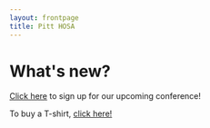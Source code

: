 ```yaml
---
layout: frontpage
title: Pitt HOSA
---
```


# What's new?

[Click here](http://pitthosa.org/conference) to sign up for our upcoming conference!

To buy a T-shirt, [click here!](https://docs.google.com/forms/d/1kPs3eK-KZ7h3rKqGwxaitnNHlLxD6aZ8Ov6c_qhbM0s/viewform?c=0&w=1)
